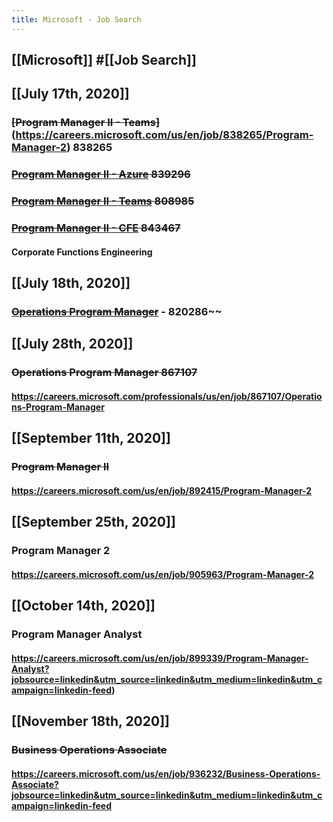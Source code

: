 ```yaml
---
title: Microsoft - Job Search
---
```


## [[Microsoft]] #[[Job Search]]

## [[July 17th, 2020]]
### ~~[Program Manager II - Teams]~~(https://careers.microsoft.com/us/en/job/838265/Program-Manager-2) 838265

### ~~[Program Manager II - Azure](https://careers.microsoft.com/us/en/job/839296/Program-Manager-II) 839296~~

### ~~[Program Manager II - Teams]() 808985~~

### ~~[Program Manager II - CFE]() 843467~~
#### Corporate Functions Engineering

## [[July 18th, 2020]]
### ~~[Operations Program Manager](https://careers.microsoft.com/us/en/job/820286/Operations-Program-Manager)~~ - 820286~~

## [[July 28th, 2020]]
### ~~Operations Program Manager 867107~~
#### https://careers.microsoft.com/professionals/us/en/job/867107/Operations-Program-Manager

## [[September 11th, 2020]]
### ~~Program Manager II~~
#### https://careers.microsoft.com/us/en/job/892415/Program-Manager-2

## [[September 25th, 2020]]
### Program Manager 2
#### https://careers.microsoft.com/us/en/job/905963/Program-Manager-2

## [[October 14th, 2020]]
### Program Manager Analyst
#### https://careers.microsoft.com/us/en/job/899339/Program-Manager-Analyst?jobsource=linkedin&utm_source=linkedin&utm_medium=linkedin&utm_campaign=linkedin-feed)

## [[November 18th, 2020]]
### ~~Business Operations Associate~~
#### https://careers.microsoft.com/us/en/job/936232/Business-Operations-Associate?jobsource=linkedin&utm_source=linkedin&utm_medium=linkedin&utm_campaign=linkedin-feed
